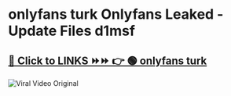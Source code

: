 
 # onlyfans turk Onlyfans Leaked - Update Files d1msf

## <h2><a href="https://clipsfans.com/onlyfans_turk&ref=git">🔗 Click to LINKS ⏩⏩ 👉 🟢 onlyfans turk </a></h2>

<a href="https://clipsfans.com/onlyfans_turk&ref=git" rel="nofollow" data-target="animated-image.originalLink"><img src="https://i.ibb.co.com/xMMVF88/686577567.gif" alt="Viral Video Original" style="max-width: 100%; display: inline-block;" data-target="animated-image.originalImage"></a>

